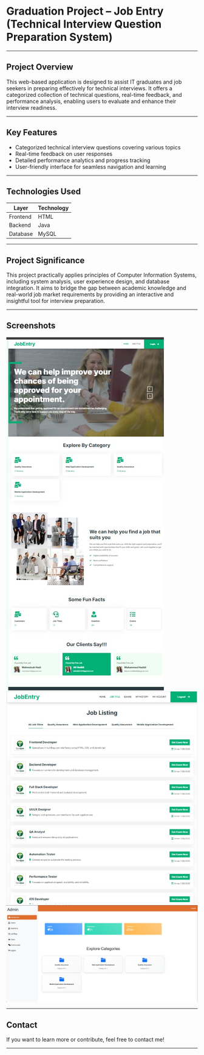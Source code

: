 # Graduation Project – Job Entry (Technical Interview Question Preparation System)

---

## Project Overview

This web-based application is designed to assist IT graduates and job seekers in preparing effectively for technical interviews. It offers a categorized collection of technical questions, real-time feedback, and performance analysis, enabling users to evaluate and enhance their interview readiness.

---

## Key Features

- Categorized technical interview questions covering various topics  
- Real-time feedback on user responses  
- Detailed performance analytics and progress tracking  
- User-friendly interface for seamless navigation and learning  

---

## Technologies Used

| Layer      | Technology       |
|------------|------------------|
| Frontend   | HTML             |
| Backend    | Java             |
| Database   | MySQL            |

---

## Project Significance

This project practically applies principles of Computer Information Systems, including system analysis, user experience design, and database integration. It aims to bridge the gap between academic knowledge and real-world job market requirements by providing an interactive and insightful tool for interview preparation.

---



## Screenshots

![Screenshot 1](./TechQuestions/WhatsApp%20Image%202025-06-22%20at%2010.49.11%20PM.jpeg)  
![Screenshot 2](./TechQuestions/WhatsApp%20Image%202025-06-22%20at%2010.49.58%20PM.jpeg)  
![Screenshot 3](./TechQuestions/WhatsApp%20Image%202025-06-22%20at%2010.51.03%20PM.jpeg)

---

## Contact

If you want to learn more or contribute, feel free to contact me!

---
